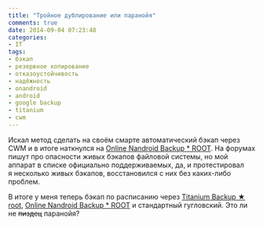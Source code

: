 ```yaml
---
title: "Тройное дублирование или паранойя"
comments: true
date: 2014-09-04 07:23:48
categories:
- IT
tags:
- бэкап
- резервное копирование
- отказоустойчивость
- надёжность
- onandroid
- android
- google backup
- titanium
- cwm
---
```

Искал метод сделать на своём смарте автоматический бэкап через CWM и в итоге наткнулся на <a href="https://play.google.com/store/apps/details?id=com.h3r3t1c.onnandbup">Online Nandroid Backup * ROOT</a>. На форумах пишут про опасности живых бэкапов файловой системы, но мой аппарат в списке официально поддерживаемых, да, и протестировал я несколько живых бэкапов, восстановился с них без каких-либо проблем.

В итоге у меня теперь бэкап по расписанию через <a href="https://play.google.com/store/apps/details?id=com.keramidas.TitaniumBackup">Titanium Backup ★ root</a>, <a href="https://play.google.com/store/apps/details?id=com.h3r3t1c.onnandbup">Online Nandroid Backup * ROOT</a> и стандартный гугловский. Это ли не <del>пиздец</del> паранойя?